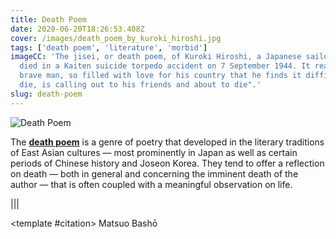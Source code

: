 ```yaml
---
title: Death Poem
date: 2020-06-20T18:26:53.408Z
cover: /images/death_poem_by_kuroki_hiroshi.jpg
tags: ['death poem', 'literature', 'morbid']
imageCC: 'The jisei, or death poem, of Kuroki Hiroshi, a Japanese sailor who
  died in a Kaiten suicide torpedo accident on 7 September 1944. It reads: "This
  brave man, so filled with love for his country that he finds it difficult to
  die, is calling out to his friends and about to die".'
slug: death-poem
---
```


![Death Poem](/images/death_poem_by_kuroki_hiroshi.jpg)


The **[death poem](https://en.wikipedia.org/wiki/Death_poem)** is a genre of poetry that developed in the literary traditions of East Asian cultures — most prominently in Japan as well as certain periods of Chinese history and Joseon Korea. They tend to offer a reflection on death — both in general and concerning the imminent death of the author — that is often coupled with a meaningful observation on life.

<post-quote>
<template #content>
  旅に病んで

  夢は枯れ野を

  かけめぐる
</template>
</post-quote>

|||

<post-quote>
<template #content>
  Falling ill on a journey

  my dreams go wandering

  over withered fields
</template>
<template #citation>
Matsuo Bashō
</template>
</post-quote>